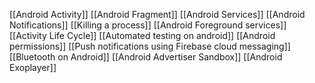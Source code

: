 [[Android Activity]]
[[Android Fragment]]
[[Android Services]]
[[Android Notifications]]
[[Killing a process]]
[[Android Foreground services]]
[[Activity Life Cycle]]
[[Automated testing on android]]
[[Android permissions]]
[[Push notifications using Firebase cloud messaging]]
[[Bluetooth on Android]]
[[Android Advertiser Sandbox]]
[[Android Exoplayer]]
